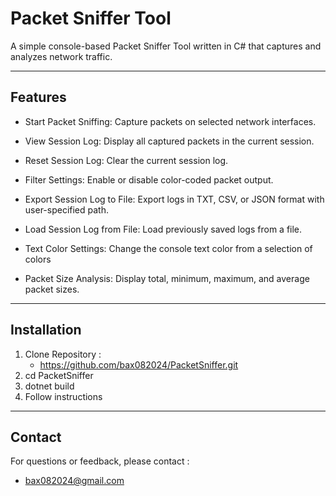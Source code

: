 ﻿# Packet Sniffer Tool

A simple console-based Packet Sniffer Tool written in C# that captures and analyzes network traffic.

---

## Features 

- Start Packet Sniffing: Capture packets on selected network interfaces.

- View Session Log: Display all captured packets in the current session.

- Reset Session Log: Clear the current session log.

- Filter Settings: Enable or disable color-coded packet output.

- Export Session Log to File: Export logs in TXT, CSV, or JSON format with user-specified path.

- Load Session Log from File: Load previously saved logs from a file.

- Text Color Settings: Change the console text color from a selection of colors

- Packet Size Analysis: Display total, minimum, maximum, and average packet sizes.

---

## Installation

1. Clone Repository :
	- https://github.com/bax082024/PacketSniffer.git
2. cd PacketSniffer
3. dotnet build
4. Follow instructions

---

## Contact

For questions or feedback, please contact :

- bax082024@gmail.com
